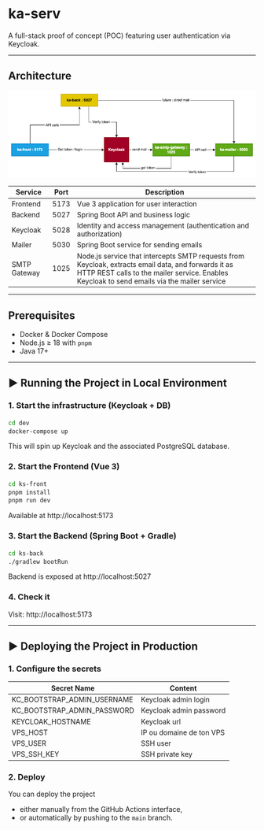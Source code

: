 # ka-serv

A full-stack proof of concept (POC) featuring user authentication via Keycloak.

---

## Architecture

![Architecture Diagram](./doc/ka-architecture.png)

| Service      | Port | Description                                                                                                                                                                                        |
| ------------ | ---- | -------------------------------------------------------------------------------------------------------------------------------------------------------------------------------------------------- |
| Frontend     | 5173 | Vue 3 application for user interaction                                                                                                                                                             |
| Backend      | 5027 | Spring Boot API and business logic                                                                                                                                                                 |
| Keycloak     | 5028 | Identity and access management (authentication and authorization)                                                                                                                                  |
| Mailer       | 5030 | Spring Boot service for sending emails                                                                                                                                                             |
| SMTP Gateway | 1025 | Node.js service that intercepts SMTP requests from Keycloak, extracts email data, and forwards it as HTTP REST calls to the mailer service. Enables Keycloak to send emails via the mailer service |

---

## Prerequisites

- Docker & Docker Compose
- Node.js ≥ 18 with `pnpm`
- Java 17+

---

## ▶ Running the Project in Local Environment

### 1. Start the infrastructure (Keycloak + DB)

```bash
cd dev
docker-compose up
```

This will spin up Keycloak and the associated PostgreSQL database.

### 2. Start the Frontend (Vue 3)

```bash
cd ks-front
pnpm install
pnpm run dev
```

Available at http://localhost:5173

### 3. Start the Backend (Spring Boot + Gradle)

```bash
cd ks-back
./gradlew bootRun
```

Backend is exposed at http://localhost:5027

### 4. Check it

Visit: http://localhost:5173

---

## ▶ Deploying the Project in Production

### 1. Configure the secrets

| Secret Name                 | Content                  |
| --------------------------- | ------------------------ |
| KC_BOOTSTRAP_ADMIN_USERNAME | Keycloak admin login     |
| KC_BOOTSTRAP_ADMIN_PASSWORD | Keycloak admin password  |
| KEYCLOAK_HOSTNAME           | Keycloak url             |
| VPS_HOST                    | IP ou domaine de ton VPS |
| VPS_USER                    | SSH user                 |
| VPS_SSH_KEY                 | SSH private key          |

### 2. Deploy

You can deploy the project

- either manually from the GitHub Actions interface,
- or automatically by pushing to the `main` branch.
